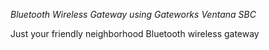 *Bluetooth Wireless Gateway using Gateworks Ventana SBC*

Just your friendly neighborhood Bluetooth wireless gateway
